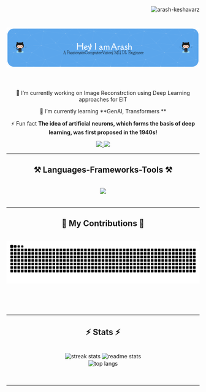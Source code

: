 <p align="right"> <img src="https://komarev.com/ghpvc/?username=arash-keshavarz&label=Profile%20views&color=0e75b6&style=flat" alt="arash-keshavarz" /> </p>
<h1 align="center">
    <img src="./github-header-image.png" />
</h1>

<br/>

<div align="center">
 
 🔭 I’m currently working on Image Reconstrction using Deep Learning approaches for EIT 
 
 🌱 I’m currently learning **GenAI, Transformers **
  
⚡ Fun fact **The idea of artificial neurons, which forms the basis of deep learning, was first proposed in the 1940s!**

 </div>

<div align="center"> 
  <a href="mailto:arashkeshavarzx@gmail.com">
    <img src="https://img.shields.io/badge/Gmail-333333?style=for-the-badge&logo=gmail&logoColor=red" />
  </a>
  <a href="https://www.linkedin.com/in/arash-keshavarz-096a9b2a6/" target="_blank">
    <img src="https://img.shields.io/badge/LinkedIn-0077B5?style=for-the-badge&logo=linkedin&logoColor=white" target="_blank" />
  </a>

</div>

<hr/>
 
<h2 align="center">⚒️ Languages-Frameworks-Tools ⚒️</h2>
<br/>
<div align="center">
    <img src="https://skillicons.dev/icons?i=ai,pytorch,tensorflow,opencv,python,jupyter,c,matlab,sklearn,vscode,github,git,linux" />
    <br>
</div>

<br/>
<hr/>

<div align="center">
  <h2>🐍 My Contributions 🐍</h2>
  <br>
    <img alt="snake eating my contributions" src="https://raw.githubusercontent.com/Arash-Keshavarz/Arash-Keshavarz/output/github-contribution-grid-snake.svg" />

  <br/><br/><br/>
</div>

<hr/>

<h2 align="center">⚡ Stats ⚡</h2>
<br>
<div align=center>
  <img width=390 src="https://github-readme-streak-stats-salesp07.vercel.app/?user=Arash-Keshavarz&count_private=true&theme=react&border_radius=10" alt="streak stats"/>
  <img width=390 src="https://github-readme-stats-salesp07.vercel.app/api?username=Arash-Keshavarz&count_private=true&show_icons=true&theme=react&rank_icon=github&border_radius=10" alt="readme stats" />
  <br/>
  <img width=325 align="center" src="https://github-readme-stats.vercel.app/api/top-langs/?username=Arash-Keshavarz&hide=HTML&langs_count=8&layout=compact&theme=react&border_radius=10&size_weight=0.5&count_weight=0.5&exclude_repo=github-readme-stats" alt="top langs" />
</div>
<br/><br/>

<hr/>

<br/>

